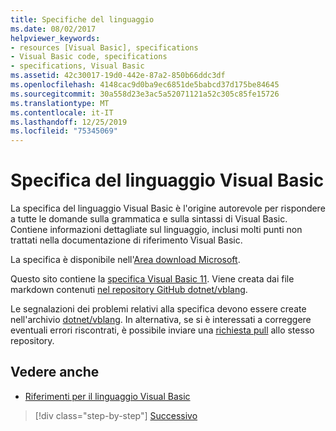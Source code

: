 ```yaml
---
title: Specifiche del linguaggio
ms.date: 08/02/2017
helpviewer_keywords:
- resources [Visual Basic], specifications
- Visual Basic code, specifications
- specifications, Visual Basic
ms.assetid: 42c30017-19d0-442e-87a2-850b66ddc3df
ms.openlocfilehash: 4148cac9d0ba9ec6851de5babcd37d175be84645
ms.sourcegitcommit: 30a558d23e3ac5a52071121a52c305c85fe15726
ms.translationtype: MT
ms.contentlocale: it-IT
ms.lasthandoff: 12/25/2019
ms.locfileid: "75345069"
---
```

# <a name="visual-basic-language-specification"></a>Specifica del linguaggio Visual Basic

La specifica del linguaggio Visual Basic è l'origine autorevole per rispondere a tutte le domande sulla grammatica e sulla sintassi di Visual Basic. Contiene informazioni dettagliate sul linguaggio, inclusi molti punti non trattati nella documentazione di riferimento Visual Basic.  
  
La specifica è disponibile nell'[Area download Microsoft](https://go.microsoft.com/fwlink/?LinkId=188623).  
  
Questo sito contiene la [specifica Visual Basic 11](../../../../_vblang/spec/introduction.md). Viene creata dai file markdown contenuti [nel repository GitHub dotnet/vblang](https://github.com/dotnet/vblang/blob/master/spec/README.md).

Le segnalazioni dei problemi relativi alla specifica devono essere create nell'archivio [dotnet/vblang](https://github.com/dotnet/vblang/issues). In alternativa, se si è interessati a correggere eventuali errori riscontrati, è possibile inviare una [richiesta pull](https://github.com/dotnet/vblang/pulls) allo stesso repository.

## <a name="see-also"></a>Vedere anche

- [Riferimenti per il linguaggio Visual Basic](../../../visual-basic/language-reference/index.md)

>[!div class="step-by-step"]
>[Successivo](../../../../_vblang/spec/introduction.md)
